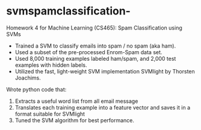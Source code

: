# svmspamclassification-
Homework 4 for Machine Learning (CS465): Spam Classification using SVMs
- Trained a SVM to classify emails into spam / no spam (aka ham). 
- Used a subset of the pre-processed Enrom-Spam data set. 
- Used 8,000 training examples labeled ham/spam, and 2,000 test examples with hidden labels. 
- Utilized the fast, light-weight SVM implementation SVMlight by Thorsten Joachims.

Wrote python code that:
1)  Extracts a useful word list from all email message
2)  Translates each training example into a feature vector and saves it in a format suitable for SVMlight
3)  Tuned the SVM algorithm for best performance. 


